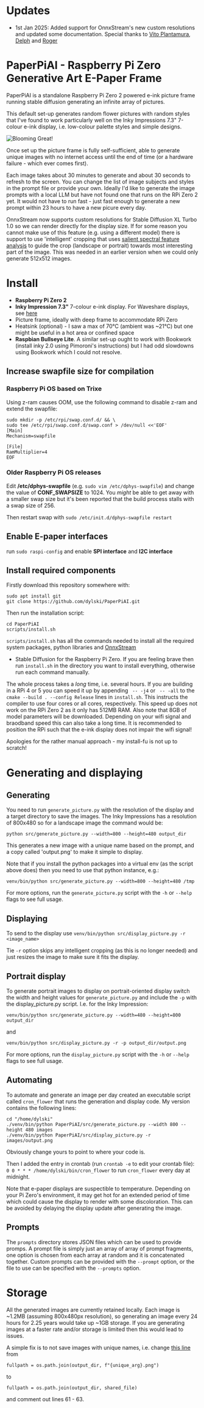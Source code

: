 # Updates

* 1st Jan 2025: Added support for OnnxStream's new custom resolutions and updated some documentation.
Special thanks to [Vito Plantamura](https://github.com/vitoplantamura), [Delph](https://github.com/Delph) and [Roger](https://github.com/g7ruh)

# PaperPiAI - Raspberry Pi Zero Generative Art E-Paper Frame

PaperPiAI is a standalone Raspberry Pi Zero 2 powered e-ink picture frame
running stable diffusion generating an infinite array of pictures.

This default set-up generates random flower pictures with random styles that
I've found to work particularly well on the Inky Impressions 7.3" 7-colour
e-ink display, i.e. low-colour palette styles and simple designs.

![Blooming Great!](https://raw.githubusercontent.com/dylski/PaperPiAI/refs/heads/main/assets/paperpiai_examples.jpg)

Once set up the picture frame is fully self-sufficient, able to generate unique
images with no internet access until the end of time (or a hardware failure -
which ever comes first).

Each image takes about 30 minutes to generate and about 30 seconds to refresh
to the screen.  You can change the list of image subjects and styles in the
prompt file or provide your own. Ideally I'd like to generate the image
prompts with a local LLM but have not found one that runs on the RPi Zero 2
yet. It would not have to run fast - just fast enough to generate a new prompt
within 23 hours to have a new picure every day.

OnnxStream now supports custom resolutions for Stable Diffusion XL Turbo 1.0
so we can render directly for the display size. If for some reason you cannot
make use of this feature (e.g. using a different model) there is support
to use 'intelligent' cropping that uses [salient spectral feature
analysis](https://towardsdatascience.com/opencv-static-saliency-detection-in-a-nutshell-404d4c58fee4)
to guide the crop (landscape or portrait) towards most interesting part of
the image. This was needed in an earlier version when we could only generate
512x512 images.

# Install

* **Raspberry Pi Zero 2**
* **Inky Impression 7.3"** 7-colour e-ink display. For Waveshare displays, see
  [here](https://github.com/dylski/PaperPiAI/issues/12#issuecomment-2603268581)
* Picture frame, ideally with deep frame to accommodate RPi Zero
* Heatsink (optional) - I saw a max of 70°C (ambient was ~21°C) but one might
  be useful in a hot area or confined space
* **Raspbian Bullseye Lite**. A similar set-up ought to work with Bookwork
  (install inky 2.0 using Pimoroni's instructions) but I had odd slowdowns
using Bookwork which I could not resolve.

##  Increase swapfile size for compilation

### Raspberry Pi OS based on Trixe

Using z-ram causes OOM, use the following command to disable z-ram and extend the swapfile:
```
sudo mkdir -p /etc/rpi/swap.conf.d/ && \
sudo tee /etc/rpi/swap.conf.d/swap.conf > /dev/null <<'EOF'
[Main]
Mechanism=swapfile

[File]
RamMultiplier=4
EOF
```

### Older Raspberry Pi OS releases

Edit **/etc/dphys-swapfile** (e.g. `sudo vim /etc/dphys-swapfile`) and change
the value of **CONF_SWAPSIZE** to 1024. You _might_ be able to get away with a
smaller swap size but it's been reported that the build process stalls with a
swap size of 256.

Then restart swap with `sudo /etc/init.d/dphys-swapfile restart`

## Enable E-paper interfaces

run `sudo raspi-config` and enable **SPI interface** and **I2C interface**

## Install required components

Firstly download this repository somewhere with:

```
sudo apt install git
git clone https://github.com/dylski/PaperPiAI.git
```
Then run the installation script:
```
cd PaperPiAI
scripts/install.sh
```
`scripts/install.sh` has all the commands needed to install all the required
system packages, python libraries and [OnnxStream](https://github.com/vitoplantamura/OnnxStream)
 - Stable Diffusion for the Raspberry Pi Zero.  If you are feeling brave then
run `install.sh` in the directory you want to install everything, otherwise run
each command manually.

The whole process takes a _long_ time, i.e. several hours. If you are building
in a RPi 4 or 5 you can speed it up by appending ` -- -j4`  or ` -- -all` to
the `cmake --build . --config Release` lines in `install.sh`. This instructs
the compiler to use four cores or all cores, respectively. This speed up does
not work on the RPi Zero 2 as it only has 512MB RAM. Also note that 8GB of
model parameters will be downloaded. Depending on your wifi signal and braodband
speed this can also take a long time. It is recommended to position the RPi such
that the e-ink display does not impair the wifi signal!

Apologies for the rather manual approach - my install-fu is not up to scratch!

# Generating and displaying

## Generating

You need to run `generate_picture.py` with the resolution of the display and a
target directory to save the images. The Inky Impressions has a resolution of
800x480 so for a landscape image the command would be:

`python src/generate_picture.py --width=800 --height=480 output_dir`

This generates a new image with a unique name based on the prompt, and a copy
called 'output.png' to make it simple to display.

Note that if you install the python packages into a virtual env (as the script
above does) then you need to use that python instance, e.g.:

`venv/bin/python src/generate_picture.py --width=800
--height=480 /tmp`

For more options, run the `generate_picture.py` script with the `-h` or `--help`
flags to see full usage.

## Displaying

To send to the display use `venv/bin/python src/display_picture.py -r <image_name>`

Tie `-r` option skips any intelligent cropping (as this is no longer needed)
and just resizes the image to make sure it fits the display.

## Portrait display

To generate portrait images to display on portrait-oriented display switch the
width and height values for `generate_picture.py` and include the `-p` with the
display_picture.py script.  I.e. for the Inky Impression:

`venv/bin/python src/generate_picture.py --width=480 --height=800 output_dir`

and 

`venv/bin/python src/display_picture.py -r -p output_dir/output.png`


For more options, run the `display_picture.py` script with the `-h` or `--help`
flags to see full usage.

## Automating

To automate and generate an image per day created an executable script called `cron_flower` that runs the generation and display code. My version contains the following lines:

```#!/bin/bash
cd "/home/dylski"
./venv/bin/python PaperPiAI/src/generate_picture.py --width 800 --height 480 images
./venv/bin/python PaperPiAI/src/display_picture.py -r images/output.png
```
Obviously change yours to point to where your code is.

Then I added the entry in crontab (run `crontab -e` to edit your crontab file):
`0 0 * * * /home/dylski/bin/cron_flower`
to run `cron_flower` every day at midnight.

Note that e-paper displays are
suspectible to temperature. Depending on your Pi Zero's environment, it 
may get hot for an extended period of
time which could cause the display to render with some discoloration. This can be
avoided by delaying the display update after generating the image.

## Prompts
The `prompts` directory stores JSON files which can be used to provide promps.
A prompt file is simply just an array of array of prompt fragments, one option
is chosen from each array at random and it is concatenated together. Custom
prompts can be provided with the `--prompt` option, or the file to use can be
specified with the `--prompts` option.

# Storage

All the generated images are currently retained locally. Each image is ~1.2MB
(assuming 800x480px resolution), so generating an image every 24 hours for
2.25 years would take up ~1GB storage. If you are generating images at a faster
rate and/or storage is limited then this would lead to issues.

A simple fix is to not save images with unique names, i.e. change [this line](
https://github.com/dylski/PaperPiAI/blob/main/src/generate_picture.py#L38) from

`fullpath = os.path.join(output_dir, f"{unique_arg}.png")`

to

`fullpath = os.path.join(output_dir, shared_file)`

and comment out lines 61 - 63.

